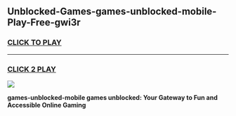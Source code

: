 
## Unblocked-Games-games-unblocked-mobile-Play-Free-gwi3r
<h3>
<a href="https://premium76.site?title=games-unblocked-mobile&ref=21A">CLICK TO PLAY</a></h3>
<hr>

<h3>
<a href="https://premium76.site?title=games-unblocked-mobile&ref=21A">CLICK 2 PLAY</a>
  
</h3>

<a href="https://premium76.site?title=games-unblocked-mobile&ref=21A"><img src="https://clearcache.store/games.png"></a>


**games-unblocked-mobile games unblocked: Your Gateway to Fun and Accessible Online Gaming**
